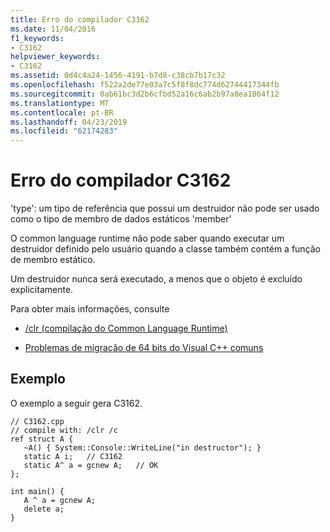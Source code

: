 ```yaml
---
title: Erro do compilador C3162
ms.date: 11/04/2016
f1_keywords:
- C3162
helpviewer_keywords:
- C3162
ms.assetid: 0d4c4a24-1456-4191-b7d8-c38cb7b17c32
ms.openlocfilehash: f522a2de77e03a7c5f8f8dc774d62744417344fb
ms.sourcegitcommit: 0ab61bc3d2b6cfbd52a16c6ab2b97a8ea1864f12
ms.translationtype: MT
ms.contentlocale: pt-BR
ms.lasthandoff: 04/23/2019
ms.locfileid: "62174283"
---
```

# <a name="compiler-error-c3162"></a>Erro do compilador C3162

'type': um tipo de referência que possui um destruidor não pode ser usado como o tipo de membro de dados estáticos 'member'

O common language runtime não pode saber quando executar um destruidor definido pelo usuário quando a classe também contém a função de membro estático.

Um destruidor nunca será executado, a menos que o objeto é excluído explicitamente.

Para obter mais informações, consulte

- [/clr (compilação do Common Language Runtime)](../../build/reference/clr-common-language-runtime-compilation.md)

- [Problemas de migração de 64 bits do Visual C++ comuns](../../build/common-visual-cpp-64-bit-migration-issues.md)

## <a name="example"></a>Exemplo

O exemplo a seguir gera C3162.

```
// C3162.cpp
// compile with: /clr /c
ref struct A {
   ~A() { System::Console::WriteLine("in destructor"); }
   static A i;   // C3162
   static A^ a = gcnew A;   // OK
};

int main() {
   A ^ a = gcnew A;
   delete a;
}
```